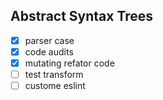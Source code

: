 ## Abstract Syntax Trees

- [x] parser case
- [x] code audits
- [x] mutating refator code
- [ ] test transform
- [ ] custome eslint